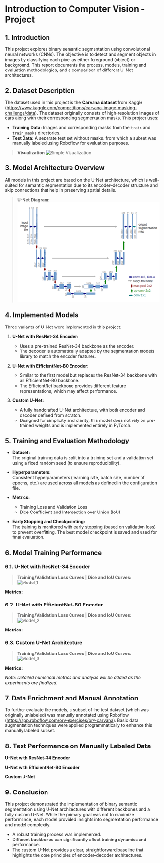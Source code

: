 # Introduction to Computer Vision - Project

## 1. Introduction
This project explores binary semantic segmentation using convolutional neural networks (CNNs). The objective is to detect and segment objects in images by classifying each pixel as either foreground (object) or background. This report documents the process, models, training and evaluation methodologies, and a comparison of different U-Net architectures.

## 2. Dataset Description
The dataset used in this project is the **Carvana dataset** from Kaggle (https://www.kaggle.com/competitions/carvana-image-masking-challenge/data). The dataset originally consists of high-resolution images of cars along with their corresponding segmentation masks. This project uses:
- **Training Data:** Images and corresponding masks from the `train` and `train_masks` directories.
- **Test Data:** A separate test set without masks, from which a subset was manually labeled using Roboflow for evaluation purposes.

> **Visualization**
![Simple Visualization](/path/to/image.png "Simple Visualization")

## 3. Model Architecture Overview
All models in this project are based on the U-Net architecture, which is well-suited for semantic segmentation due to its encoder–decoder structure and skip connections that help in preserving spatial details.

> **U-Net Diagram:**
![U-Net](https://github.com/Ivan-zwx/comp-vis-project/blob/master/other/u-net_diagram.png "U-Net")

## 4. Implemented Models
Three variants of U-Net were implemented in this project:

1. **U-Net with ResNet-34 Encoder:**  
   - Uses a pre-trained ResNet-34 backbone as the encoder.
   - The decoder is automatically adapted by the segmentation models library to match the encoder features.
   
2. **U-Net with EfficientNet-B0 Encoder:**  
   - Similar to the first model but replaces the ResNet-34 backbone with an EfficientNet-B0 backbone.
   - The EfficientNet backbone provides different feature representations, which may affect performance.
   
3. **Custom U-Net:**  
   - A fully handcrafted U-Net architecture, with both encoder and decoder defined from scratch.
   - Designed for simplicity and clarity, this model does not rely on pre-trained weights and is implemented entirely in PyTorch.

## 5. Training and Evaluation Methodology
- **Dataset:**  
  The original training data is split into a training set and a validation set using a fixed random seed (to ensure reproducibility).
  
- **Hyperparameters:**  
  Consistent hyperparameters (learning rate, batch size, number of epochs, etc.) are used across all models as defined in the configuration file.
  
- **Metrics:**  
  - Training Loss and Validation Loss
  - Dice Coefficient and Intersection over Union (IoU)
  
- **Early Stopping and Checkpointing:**  
  The training is monitored with early stopping (based on validation loss) to prevent overfitting. The best model checkpoint is saved and used for final evaluation.

## 6. Model Training Performance

### 6.1. U-Net with ResNet-34 Encoder
> **Training/Validation Loss Curves | Dice and IoU Curves:**  
  ![Model_1](/path/to/image.png "Model_1")

**Metrics:**  

### 6.2. U-Net with EfficientNet-B0 Encoder
> **Training/Validation Loss Curves | Dice and IoU Curves:**  
  ![Model_2](/path/to/image.png "Model_2")

**Metrics:**  

### 6.3. Custom U-Net Architecture
> **Training/Validation Loss Curves | Dice and IoU Curves:**  
  ![Model_3](/path/to/image.png "Model_3")

**Metrics:**  

*Note: Detailed numerical metrics and analysis will be added as the experiments are finalized.*

## 7. Data Enrichment and Manual Annotation
To further evaluate the models, a subset of the test dataset (which was originally unlabeled) was manually annotated using Roboflow (https://app.roboflow.com/orv-exercises/orv-carvana). Basic data augmentation techniques were applied programmatically to enhance this manually labeled subset.

## 8. Test Performance on Manually Labeled Data

**U-Net with ResNet-34 Encoder**

**U-Net with EfficientNet-B0 Encoder**

**Custom U-Net**

## 9. Conclusion
This project demonstrated the implementation of binary semantic segmentation using U-Net architectures with different backbones and a fully custom U-Net. While the primary goal was not to maximize performance, each model provided insights into segmentation performance and model complexity.
- A robust training process was implemented.
- Different backbones can significantly affect training dynamics and performance.
- The custom U-Net provides a clear, straightforward baseline that highlights the core principles of encoder–decoder architectures.
